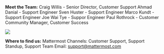 **Meet the Team:**
Craig Willis - Senior Director, Customer Support
Ahmad Danial - Support Engineer
Sven Huster - Support Engineer
Marco Kundt - Support Engineer
Joe Wai Tye - Suppor Engineer
Paul Rothrock - Customer Community Manager, Customer Success

![](../../.gitbook/assets/customer-support-team.png)

**Where to find us:**
Mattermost Channels: Customer Support, Support Standup, Support Team
Email: support@mattermost.com
